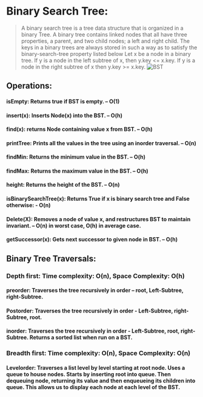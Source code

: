 # Binary Search Tree:
> A binary search tree is a tree data structure that is organized in a binary Tree. A binary tree contains linked nodes that all have three properties, a parent, and two child nodes; a left and right child. The keys in a binary trees are always stored in such a way as to satisfy the binary-search-tree property listed below
Let x be a node in a binary tree. If y is a node in the left subtree of x, then y.key <= x.key. If y is a node in the right subtree of x then y.key >= x.key.
> ![BST](BST.png)
## Operations:
#### isEmpty: Returns true if BST is empty. – O(1)
#### insert(x): Inserts Node(x) into the BST. – O(h)
#### find(x): returns Node containing value x from BST. – O(h)
#### printTree: Prints all the values in the tree using an inorder traversal. – O(n)
#### findMin: Returns the minimum value in the BST. – O(h)
#### findMax: Returns the maximum value in the BST. – O(h)
#### height: Returns the height of the BST. – O(n)
#### isBinarySearchTree(x): Returns True if x is binary search tree and False otherwise: - O(n)
#### Delete(X): Removes a node of value x, and restructures BST to maintain invariant. – O(n) in worst case, O(h) in average case.
#### getSuccessor(x): Gets next successor to given node in BST. – O(h)
## Binary Tree Traversals:
### Depth first: Time complexity: O(n), Space Complexity: O(h)
#### preorder: Traverses the tree recursively in order – root, Left-Subtree, right-Subtree.
#### Postorder: Traverses the tree recursively in order - Left-Subtree, right-Subtree, root.
#### inorder: Traverses the tree recursively in order - Left-Subtree, root, right-Subtree. Returns a sorted list when run on a BST.
### Breadth first: Time complexity: O(n), Space Complexity: O(n)
#### Levelorder: Traverses a list level by level starting at root node. Uses a queue to house nodes. Starts by inserting root into queue. Then dequeuing node, returning its value and then enqueueing its children into queue. This allows us to display each node at each level of the BST.
